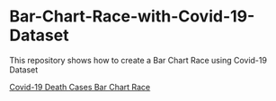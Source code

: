 # Bar-Chart-Race-with-Covid-19-Dataset
This repository shows how to create a Bar Chart Race using Covid-19 Dataset

[Covid-19 Death Cases Bar Chart Race](https://public.flourish.studio/visualisation/1642821/)

